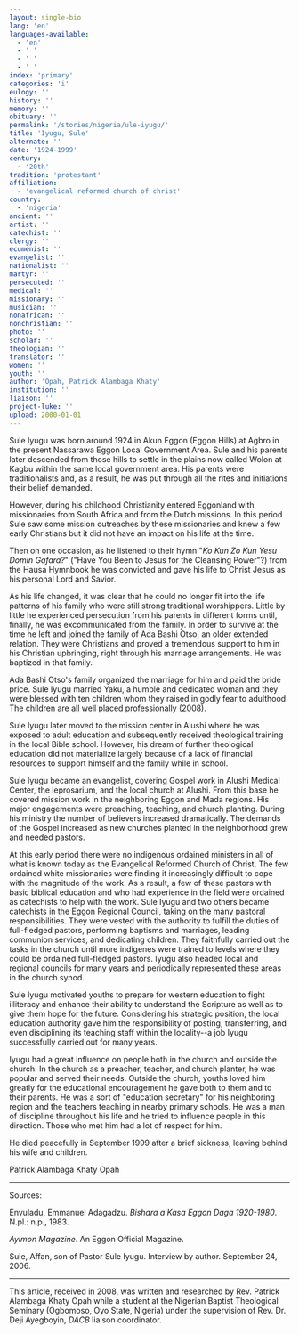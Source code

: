 ```yaml
---
layout: single-bio
lang: 'en'
languages-available:
  - 'en'
  - ' '
  - ' '
  - ' '
index: 'primary'
categories: 'i'
eulogy: ''
history: ''
memory: ''
obituary: ''
permalink: '/stories/nigeria/ule-iyugu/'
title: 'Iyugu, Sule'
alternate: ''
date: '1924-1999'
century:
  - '20th'
tradition: 'protestant'
affiliation:
  - 'evangelical reformed church of christ'
country:
  - 'nigeria'
ancient: ''
artist: ''
catechist: ''
clergy: ''
ecumenist: ''
evangelist: ''
nationalist: ''
martyr: ''
persecuted: ''
medical: ''
missionary: ''
musician: ''
nonafrican: ''
nonchristian: ''
photo: ''
scholar: ''
theologian: ''
translator: ''
women: ''
youth: ''
author: 'Opah, Patrick Alambaga Khaty'
institution: ''
liaison: ''
project-luke: ''
upload: 2000-01-01
---
```



Sule Iyugu was born around 1924 in Akun Eggon (Eggon Hills) at Agbro in the present Nassarawa Eggon Local Government Area. Sule and his parents later descended from those hills to settle in the plains now called Wolon at Kagbu within the same local government area. His parents were traditionalists and, as a result, he was put through all the rites and initiations their belief demanded.

However, during his childhood Christianity entered Eggonland with missionaries from South Africa and from the Dutch missions. In this period Sule saw some mission outreaches by these missionaries and knew a few early Christians but it did not have an impact on his life at the time.

Then on one occasion, as he listened to their hymn "*Ko Kun Zo Kun Yesu Domin Gafara?*" ("Have You Been to Jesus for the Cleansing Power"?) from the Hausa Hymnbook he was convicted and gave his life to Christ Jesus as his personal Lord and Savior.

As his life changed, it was clear that he could no longer fit into the life patterns of his family who were still strong traditional worshippers. Little by little he experienced persecution from his parents in different forms until, finally, he was excommunicated from the family. In order to survive at the time he left and joined the family of Ada Bashi Otso, an older extended relation. They were Christians and proved a tremendous support to him in his Christian upbringing, right through his marriage arrangements. He was baptized in that family.

Ada Bashi Otso's family organized the marriage for him and paid the bride price. Sule Iyugu married Yaku, a humble and dedicated woman and they were blessed with ten children whom they raised in godly fear to adulthood. The children are all well placed professionally (2008).

Sule Iyugu later moved to the mission center in Alushi where he was exposed to adult education and subsequently received theological training in the local Bible school. However, his dream of further theological education did not materialize largely because of a lack of financial resources to support himself and the family while in school.

Sule Iyugu became an evangelist, covering Gospel work in Alushi Medical Center, the leprosarium, and the local church at Alushi. From this base he covered mission work in the neighboring Eggon and Mada regions. His major engagements were preaching, teaching, and church planting. During his ministry the number of believers increased dramatically. The demands of the Gospel increased as new churches planted in the neighborhood grew and needed pastors.

At this early period there were no indigenous ordained ministers in all of what is known today as the Evangelical Reformed Church of Christ. The few ordained white missionaries were finding it increasingly difficult to cope with the magnitude of the work. As a result, a few of these pastors with basic biblical education and who had experience in the field were ordained as catechists to help with the work. Sule Iyugu and two others became catechists in the Eggon Regional Council, taking on the many pastoral responsibilities. They were vested with the authority to fulfill the duties of full-fledged pastors, performing baptisms and marriages, leading communion services, and dedicating children. They faithfully carried out the tasks in the church until more indigenes were trained to levels where they could be ordained full-fledged pastors. Iyugu also headed local and regional councils for many years and periodically represented these areas in the church synod.

Sule Iyugu motivated youths to prepare for western education to fight illiteracy and enhance their ability to understand the Scripture as well as to give them hope for the future. Considering his strategic position, the local education authority gave him the responsibility of posting, transferring, and even disciplining its teaching staff within the locality--a job Iyugu successfully carried out for many years.

Iyugu had a great influence on people both in the church and outside the church. In the church as a preacher, teacher, and church planter, he was popular and served their needs. Outside the church, youths loved him greatly for the educational encouragement he gave both to them and to their parents. He was a sort of "education secretary" for his neighboring region and the teachers teaching in nearby primary schools. He was a man of discipline throughout his life and he tried to influence people in this direction. Those who met him had a lot of respect for him.

He died peacefully in September 1999 after a brief sickness, leaving behind his wife and children.

Patrick Alambaga Khaty Opah

---

Sources:

Envuladu, Emmanuel Adagadzu. *Bishara a Kasa Eggon Daga 1920-1980*. N.pl.: n.p., 1983.

*Ayimon Magazine*. An Eggon Official Magazine.

Sule, Affan, son of Pastor Sule Iyugu. Interview by author. September 24, 2006.

---

This article, received in 2008, was written and researched by Rev. Patrick Alambaga Khaty Opah while a student at the Nigerian Baptist Theological Seminary (Ogbomoso, Oyo State, Nigeria) under the supervision of Rev. Dr. Deji Ayegboyin, *DACB* liaison coordinator.